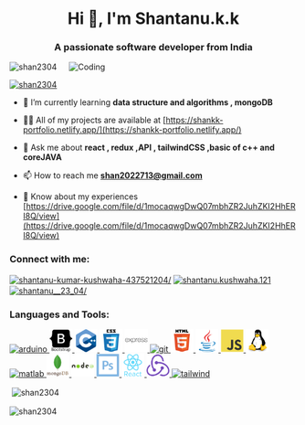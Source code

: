 <h1 align="center">Hi 👋, I'm Shantanu.k.k</h1>
<h3 align="center">A passionate software developer from India</h3>
<img align="right" alt="Coding" width="400" src="[[[https://cdn.dribbble.com/users/116207...](https://www.freepik.com/free-photos-vectors/software-development)"](https://www.freepik.com/free-photos-vectors/software-development)](https://encrypted-tbn0.gstatic.com/images?q=tbn:ANd9GcQls0GOUV7nnsewiSWYAvFJuVu00F5NdUktlQ&usqp=CAU)>

<p align="left"> <img src="https://komarev.com/ghpvc/?username=shan2304&label=Profile%20views&color=0e75b6&style=flat" alt="shan2304" /> </p>

<p align="left"> <a href="https://github.com/ryo-ma/github-profile-trophy"><img src="https://github-profile-trophy.vercel.app/?username=shan2304" alt="shan2304" /></a> </p>

- 🌱 I’m currently learning **data structure and algorithms , mongoDB**

- 👨‍💻 All of my projects are available at [https://shankk-portfolio.netlify.app/](https://shankk-portfolio.netlify.app/)

- 💬 Ask me about **react , redux ,API , tailwindCSS ,basic of c++ and coreJAVA**

- 📫 How to reach me **shan2022713@gmail.com**

- 📄 Know about my experiences [https://drive.google.com/file/d/1mocaqwgDwQ07mbhZR2JuhZKI2HhERI8Q/view](https://drive.google.com/file/d/1mocaqwgDwQ07mbhZR2JuhZKI2HhERI8Q/view)

<h3 align="left">Connect with me:</h3>
<p align="left">
<a href="https://linkedin.com/in/shantanu-kumar-kushwaha-437521204/" target="blank"><img align="center" src="https://raw.githubusercontent.com/rahuldkjain/github-profile-readme-generator/master/src/images/icons/Social/linked-in-alt.svg" alt="shantanu-kumar-kushwaha-437521204/" height="30" width="40" /></a>
<a href="https://fb.com/shantanu.kushwaha.121" target="blank"><img align="center" src="https://raw.githubusercontent.com/rahuldkjain/github-profile-readme-generator/master/src/images/icons/Social/facebook.svg" alt="shantanu.kushwaha.121" height="30" width="40" /></a>
<a href="https://instagram.com/shantanu__23_04/" target="blank"><img align="center" src="https://raw.githubusercontent.com/rahuldkjain/github-profile-readme-generator/master/src/images/icons/Social/instagram.svg" alt="shantanu__23_04/" height="30" width="40" /></a>
</p>

<h3 align="left">Languages and Tools:</h3>
<p align="left"> <a href="https://www.arduino.cc/" target="_blank" rel="noreferrer"> <img src="https://cdn.worldvectorlogo.com/logos/arduino-1.svg" alt="arduino" width="40" height="40"/> </a> <a href="https://getbootstrap.com" target="_blank" rel="noreferrer"> <img src="https://raw.githubusercontent.com/devicons/devicon/master/icons/bootstrap/bootstrap-plain-wordmark.svg" alt="bootstrap" width="40" height="40"/> </a> <a href="https://www.w3schools.com/cpp/" target="_blank" rel="noreferrer"> <img src="https://raw.githubusercontent.com/devicons/devicon/master/icons/cplusplus/cplusplus-original.svg" alt="cplusplus" width="40" height="40"/> </a> <a href="https://www.w3schools.com/css/" target="_blank" rel="noreferrer"> <img src="https://raw.githubusercontent.com/devicons/devicon/master/icons/css3/css3-original-wordmark.svg" alt="css3" width="40" height="40"/> </a> <a href="https://expressjs.com" target="_blank" rel="noreferrer"> <img src="https://raw.githubusercontent.com/devicons/devicon/master/icons/express/express-original-wordmark.svg" alt="express" width="40" height="40"/> </a> <a href="https://git-scm.com/" target="_blank" rel="noreferrer"> <img src="https://www.vectorlogo.zone/logos/git-scm/git-scm-icon.svg" alt="git" width="40" height="40"/> </a> <a href="https://www.w3.org/html/" target="_blank" rel="noreferrer"> <img src="https://raw.githubusercontent.com/devicons/devicon/master/icons/html5/html5-original-wordmark.svg" alt="html5" width="40" height="40"/> </a> <a href="https://www.java.com" target="_blank" rel="noreferrer"> <img src="https://raw.githubusercontent.com/devicons/devicon/master/icons/java/java-original.svg" alt="java" width="40" height="40"/> </a> <a href="https://developer.mozilla.org/en-US/docs/Web/JavaScript" target="_blank" rel="noreferrer"> <img src="https://raw.githubusercontent.com/devicons/devicon/master/icons/javascript/javascript-original.svg" alt="javascript" width="40" height="40"/> </a> <a href="https://www.linux.org/" target="_blank" rel="noreferrer"> <img src="https://raw.githubusercontent.com/devicons/devicon/master/icons/linux/linux-original.svg" alt="linux" width="40" height="40"/> </a> <a href="https://www.mathworks.com/" target="_blank" rel="noreferrer"> <img src="https://upload.wikimedia.org/wikipedia/commons/2/21/Matlab_Logo.png" alt="matlab" width="40" height="40"/> </a> <a href="https://www.mongodb.com/" target="_blank" rel="noreferrer"> <img src="https://raw.githubusercontent.com/devicons/devicon/master/icons/mongodb/mongodb-original-wordmark.svg" alt="mongodb" width="40" height="40"/> </a> <a href="https://nodejs.org" target="_blank" rel="noreferrer"> <img src="https://raw.githubusercontent.com/devicons/devicon/master/icons/nodejs/nodejs-original-wordmark.svg" alt="nodejs" width="40" height="40"/> </a> <a href="https://www.photoshop.com/en" target="_blank" rel="noreferrer"> <img src="https://raw.githubusercontent.com/devicons/devicon/master/icons/photoshop/photoshop-line.svg" alt="photoshop" width="40" height="40"/> </a> <a href="https://reactjs.org/" target="_blank" rel="noreferrer"> <img src="https://raw.githubusercontent.com/devicons/devicon/master/icons/react/react-original-wordmark.svg" alt="react" width="40" height="40"/> </a> <a href="https://redux.js.org" target="_blank" rel="noreferrer"> <img src="https://raw.githubusercontent.com/devicons/devicon/master/icons/redux/redux-original.svg" alt="redux" width="40" height="40"/> </a> <a href="https://tailwindcss.com/" target="_blank" rel="noreferrer"> <img src="https://www.vectorlogo.zone/logos/tailwindcss/tailwindcss-icon.svg" alt="tailwind" width="40" height="40"/> </a> </p>

<p>&nbsp;<img align="center" src="https://github-readme-stats.vercel.app/api?username=shan2304&show_icons=true&locale=en" alt="shan2304" /></p>

<p><img align="center" src="https://github-readme-streak-stats.herokuapp.com/?user=shan2304&" alt="shan2304" /></p>

